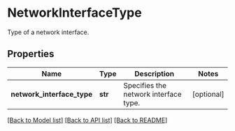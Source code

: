 # NetworkInterfaceType

Type of a network interface.

## Properties
Name | Type | Description | Notes
------------ | ------------- | ------------- | -------------
**network_interface_type** | **str** | Specifies the network interface type. | [optional] 

[[Back to Model list]](../README.md#documentation-for-models) [[Back to API list]](../README.md#documentation-for-api-endpoints) [[Back to README]](../README.md)


